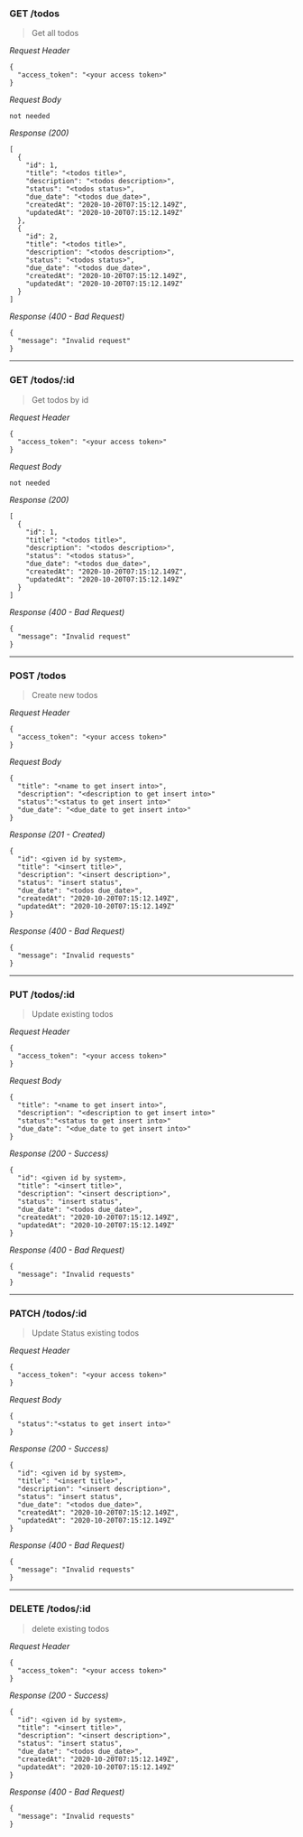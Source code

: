 ### GET /todos

> Get all todos

_Request Header_
```
{
  "access_token": "<your access token>"
}
```

_Request Body_
```
not needed
```

_Response (200)_
```
[
  {
    "id": 1,
    "title": "<todos title>",
    "description": "<todos description>",
    "status": "<todos status>",
    "due_date": "<todos due_date>",
    "createdAt": "2020-10-20T07:15:12.149Z",
    "updatedAt": "2020-10-20T07:15:12.149Z"
  },
  {
    "id": 2,
    "title": "<todos title>",
    "description": "<todos description>",
    "status": "<todos status>",
    "due_date": "<todos due_date>",
    "createdAt": "2020-10-20T07:15:12.149Z",
    "updatedAt": "2020-10-20T07:15:12.149Z"
  }
]
```

_Response (400 - Bad Request)_
```
{
  "message": "Invalid request"
}
```
---
### GET /todos/:id

> Get todos by id

_Request Header_
```
{
  "access_token": "<your access token>"
}
```

_Request Body_
```
not needed
```

_Response (200)_
```
[
  {
    "id": 1,
    "title": "<todos title>",
    "description": "<todos description>",
    "status": "<todos status>",
    "due_date": "<todos due_date>",
    "createdAt": "2020-10-20T07:15:12.149Z",
    "updatedAt": "2020-10-20T07:15:12.149Z"
  }
]
```

_Response (400 - Bad Request)_
```
{
  "message": "Invalid request"
}
```
---
### POST /todos

> Create new todos

_Request Header_
```
{
  "access_token": "<your access token>"
}
```

_Request Body_
```
{
  "title": "<name to get insert into>",
  "description": "<description to get insert into>"
  "status":"<status to get insert into>"
  "due_date": "<due_date to get insert into>"
}
```

_Response (201 - Created)_
```
{
  "id": <given id by system>,
  "title": "<insert title>",
  "description": "<insert description>",
  "status": "insert status",
  "due_date": "<todos due_date>",
  "createdAt": "2020-10-20T07:15:12.149Z",
  "updatedAt": "2020-10-20T07:15:12.149Z"
}
```

_Response (400 - Bad Request)_
```
{
  "message": "Invalid requests"
}
```
---
### PUT /todos/:id

> Update existing todos

_Request Header_
```
{
  "access_token": "<your access token>"
}
```

_Request Body_
```
{
  "title": "<name to get insert into>",
  "description": "<description to get insert into>"
  "status":"<status to get insert into>"
  "due_date": "<due_date to get insert into>"
}
```

_Response (200 - Success)_
```
{
  "id": <given id by system>,
  "title": "<insert title>",
  "description": "<insert description>",
  "status": "insert status",
  "due_date": "<todos due_date>",
  "createdAt": "2020-10-20T07:15:12.149Z",
  "updatedAt": "2020-10-20T07:15:12.149Z"
}
```

_Response (400 - Bad Request)_
```
{
  "message": "Invalid requests"
}
```
---
### PATCH /todos/:id

> Update Status existing todos

_Request Header_
```
{
  "access_token": "<your access token>"
}
```

_Request Body_
```
{
  "status":"<status to get insert into>"
}
```

_Response (200 - Success)_
```
{
  "id": <given id by system>,
  "title": "<insert title>",
  "description": "<insert description>",
  "status": "insert status",
  "due_date": "<todos due_date>",
  "createdAt": "2020-10-20T07:15:12.149Z",
  "updatedAt": "2020-10-20T07:15:12.149Z"
}
```

_Response (400 - Bad Request)_
```
{
  "message": "Invalid requests"
}
```
---
### DELETE /todos/:id

> delete existing todos

_Request Header_
```
{
  "access_token": "<your access token>"
}
```

_Response (200 - Success)_
```
{
  "id": <given id by system>,
  "title": "<insert title>",
  "description": "<insert description>",
  "status": "insert status",
  "due_date": "<todos due_date>",
  "createdAt": "2020-10-20T07:15:12.149Z",
  "updatedAt": "2020-10-20T07:15:12.149Z"
}
```

_Response (400 - Bad Request)_
```
{
  "message": "Invalid requests"
}
```